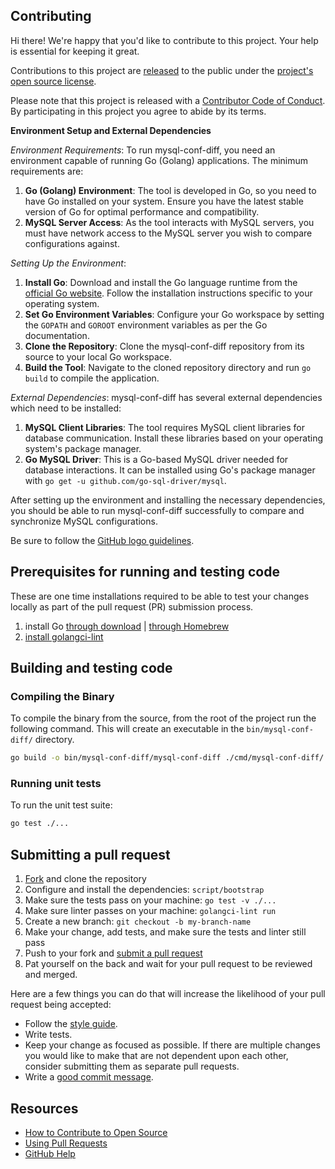 ## Contributing

[fork]: https://github.com/github/mysql-conf-diff/fork
[pr]: https://github.com/github/mysql-conf-diff/compare
[style]: https://github.com/github/mysql-conf-diff/blob/main/.golangci.yaml
[code-of-conduct]: CODE_OF_CONDUCT.md

Hi there! We're happy that you'd like to contribute to this project. Your help is essential for keeping it great.

Contributions to this project are [released](https://help.github.com/articles/github-terms-of-service/#6-contributions-under-repository-license) to the public under the [project's open source license](LICENSE.md).

Please note that this project is released with a [Contributor Code of Conduct](CODE_OF_CONDUCT.md). By participating in this project you agree to abide by its terms.

**Environment Setup and External Dependencies**

_Environment Requirements_:
To run mysql-conf-diff, you need an environment capable of running Go (Golang) applications. The minimum requirements are:

1. **Go (Golang) Environment**: The tool is developed in Go, so you need to have Go installed on your system. Ensure you have the latest stable version of Go for optimal performance and compatibility.
2. **MySQL Server Access**: As the tool interacts with MySQL servers, you must have network access to the MySQL server you wish to compare configurations against.

_Setting Up the Environment_:
1. **Install Go**: Download and install the Go language runtime from the [official Go website](https://golang.org/dl/). Follow the installation instructions specific to your operating system.
2. **Set Go Environment Variables**: Configure your Go workspace by setting the `GOPATH` and `GOROOT` environment variables as per the Go documentation.
3. **Clone the Repository**: Clone the mysql-conf-diff repository from its source to your local Go workspace.
4. **Build the Tool**: Navigate to the cloned repository directory and run `go build` to compile the application.

_External Dependencies_:
mysql-conf-diff has several external dependencies which need to be installed:

1. **MySQL Client Libraries**: The tool requires MySQL client libraries for database communication. Install these libraries based on your operating system's package manager.
2. **Go MySQL Driver**: This is a Go-based MySQL driver needed for database interactions. It can be installed using Go's package manager with `go get -u github.com/go-sql-driver/mysql`.

After setting up the environment and installing the necessary dependencies, you should be able to run mysql-conf-diff successfully to compare and synchronize MySQL configurations.

Be sure to follow the [GitHub logo guidelines](https://github.com/logos).


## Prerequisites for running and testing code

These are one time installations required to be able to test your changes locally as part of the pull request (PR) submission process.

1. install Go [through download](https://go.dev/doc/install) | [through Homebrew](https://formulae.brew.sh/formula/go)
1. [install golangci-lint](https://golangci-lint.run/usage/install/#local-installation)

## Building and testing code

### Compiling the Binary

To compile the binary from the source, from the root of the project run the following command. This will create an executable in the `bin/mysql-conf-diff/` directory.

   ```sh
   go build -o bin/mysql-conf-diff/mysql-conf-diff ./cmd/mysql-conf-diff/
   ```

### Running unit tests

To run the unit test suite:

   ```sh
   go test ./...
   ```

## Submitting a pull request

1. [Fork][fork] and clone the repository
1. Configure and install the dependencies: `script/bootstrap`
1. Make sure the tests pass on your machine: `go test -v ./...`
1. Make sure linter passes on your machine: `golangci-lint run`
1. Create a new branch: `git checkout -b my-branch-name`
1. Make your change, add tests, and make sure the tests and linter still pass
1. Push to your fork and [submit a pull request][pr]
1. Pat yourself on the back and wait for your pull request to be reviewed and merged.

Here are a few things you can do that will increase the likelihood of your pull request being accepted:

- Follow the [style guide][style].
- Write tests.
- Keep your change as focused as possible. If there are multiple changes you would like to make that are not dependent upon each other, consider submitting them as separate pull requests.
- Write a [good commit message](http://tbaggery.com/2008/04/19/a-note-about-git-commit-messages.html).

## Resources

- [How to Contribute to Open Source](https://opensource.guide/how-to-contribute/)
- [Using Pull Requests](https://help.github.com/articles/about-pull-requests/)
- [GitHub Help](https://help.github.com)
